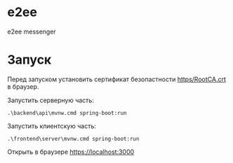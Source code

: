 # e2ee
e2ee messenger

# Запуск

Перед запуском установить сертификат безопастности [https/RootCA.crt](https/RootCA.crt) в браузер.

Запустить серверную часть:

```
.\backend\api\mvnw.cmd spring-boot:run
```

Запустить клиентскую часть:

```
.\frontend\server\mvnw.cmd spring-boot:run
```

Открыть в браузере [https://localhost:3000](https://localhost:3000/)
